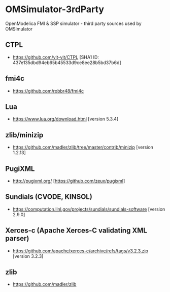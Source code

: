 # OMSimulator-3rdParty

OpenModelica FMI &amp; SSP simulator - third party sources used by OMSimulator

## CTPL

- https://github.com/vit-vit/CTPL [SHA1 ID: 437e135dbd94eb65b45533d9ce8ee28b5bd37b6d]

## fmi4c

- https://github.com/robbr48/fmi4c

## Lua

- https://www.lua.org/download.html [version 5.3.4]

## zlib/minizip

- https://github.com/madler/zlib/tree/master/contrib/minizip [version 1.2.13]

## PugiXML

- http://pugixml.org/ [https://github.com/zeux/pugixml]

## Sundials (CVODE, KINSOL)

- https://computation.llnl.gov/projects/sundials/sundials-software [version 2.9.0]

## Xerces-c (Apache Xerces-C validating XML parser)

- https://github.com/apache/xerces-c/archive/refs/tags/v3.2.3.zip [version 3.2.3]

## zlib

- https://github.com/madler/zlib

